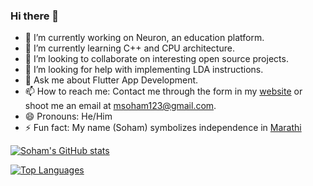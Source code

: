 ### Hi there 👋

- 🔭 I’m currently working on Neuron, an education platform.
- 🌱 I’m currently learning C++ and CPU architecture.
- 👯 I’m looking to collaborate on interesting open source projects.
- 🤔 I’m looking for help with implementing LDA instructions.
- 💬 Ask me about Flutter App Development.
- 📫 How to reach me: Contact me through the form in my [website](https://msoham123.github.io/) or shoot me an email at [msoham123@gmail.com](mailto:msoham123@gmail.com). 
- 😄 Pronouns: He/Him
- ⚡ Fun fact: My name (Soham) symbolizes independence in [Marathi](https://en.wikipedia.org/wiki/Marathi_language)

[![Soham's GitHub stats](https://github-readme-stats.vercel.app/api?username=msoham123&count_private=true&show_icons=true&theme=radical)](https://github.com/msoham123/msoham123)

[![Top Languages](https://github-readme-stats.vercel.app/api/top-langs/?username=msoham123&layout=compact)](https://github.com/msoham123/msoham123)
